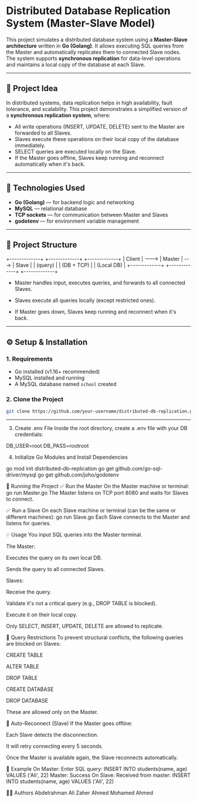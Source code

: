 # Distributed Database Replication System (Master-Slave Model)

This project simulates a distributed database system using a **Master-Slave architecture** written in **Go (Golang)**. It allows executing SQL queries from the Master and automatically replicates them to connected Slave nodes. The system supports **synchronous replication** for data-level operations and maintains a local copy of the database at each Slave.

---

## 🧠 Project Idea

In distributed systems, data replication helps in high availability, fault tolerance, and scalability. This project demonstrates a simplified version of a **synchronous replication system**, where:

- All write operations (INSERT, UPDATE, DELETE) sent to the Master are forwarded to all Slaves.
- Slaves execute these operations on their local copy of the database immediately.
- SELECT queries are executed locally on the Slave.
- If the Master goes offline, Slaves keep running and reconnect automatically when it's back.

---

## 🔧 Technologies Used

- **Go (Golang)** — for backend logic and networking
- **MySQL** — relational database
- **TCP sockets** — for communication between Master and Slaves
- **godotenv** — for environment variable management

---

## 📁 Project Structure

+-------------+ +-------------+ +-------------+
| Client | ---> | Master | ---> | Slave |
| (query) | | (DB + TCP) | | (Local DB) |
+-------------+ +-------------+ +-------------+

* Master handles input, executes queries, and forwards to all connected Slaves.

* Slaves execute all queries locally (except restricted ones).

* If Master goes down, Slaves keep running and reconnect when it's back.


---

## ⚙️ Setup & Installation

### 1. Requirements

- Go installed (v1.16+ recommended)
- MySQL installed and running
- A MySQL database named `school` created

### 2. Clone the Project

```bash
git clone https://github.com/your-username/distributed-db-replication.git

```
------
3. Create .env File
Inside the root directory, create a .env file with your DB credentials:

DB_USER=root
DB_PASS=rootroot

4. Initialize Go Modules and Install Dependencies

go mod init distributed-db-replication
go get github.com/go-sql-driver/mysql
go get github.com/joho/godotenv

🚀 Running the Project
✅ Run the Master
On the Master machine or terminal:
go run Master.go
The Master listens on TCP port 8080 and waits for Slaves to connect.

✅ Run a Slave
On each Slave machine or terminal (can be the same or different machines):
go run Slave.go
Each Slave connects to the Master and listens for queries.

💡 Usage
You input SQL queries into the Master terminal.

The Master:

Executes the query on its own local DB.

Sends the query to all connected Slaves.

Slaves:

Receive the query.

Validate it's not a critical query (e.g., DROP TABLE is blocked).

Execute it on their local copy.

Only SELECT, INSERT, UPDATE, DELETE are allowed to replicate.

🔐 Query Restrictions
To prevent structural conflicts, the following queries are blocked on Slaves:

CREATE TABLE

ALTER TABLE

DROP TABLE

CREATE DATABASE

DROP DATABASE

These are allowed only on the Master.

🔁 Auto-Reconnect (Slave)
If the Master goes offline:

Each Slave detects the disconnection.

It will retry connecting every 5 seconds.

Once the Master is available again, the Slave reconnects automatically.

📌 Example
On Master:
Enter SQL query: INSERT INTO students(name, age) VALUES ('Ali', 22)
Master: Success
On Slave:
Received from master: INSERT INTO students(name, age) VALUES ('Ali', 22)

👨‍💻 Authors
Abdelrahman Ali Zaher
Ahmed Mohamed Ahmed

